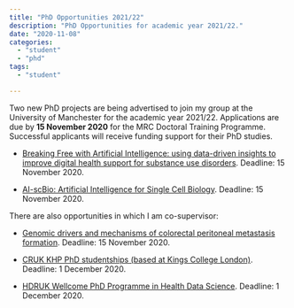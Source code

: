 ```yaml
---
title: "PhD Opportunities 2021/22"
description: "PhD Opportunities for academic year 2021/22."
date: "2020-11-08"
categories:
  - "student"
  - "phd"
tags:
  - "student"

---
```


Two new PhD projects are being advertised to join my group at the University of Manchester for the academic year 2021/22. Applications are due by **15 November 2020** for the MRC Doctoral Training Programme. Successful applicants will receive funding support for their PhD studies.

* [Breaking Free with Artificial Intelligence: using data-driven insights to improve digital health support for substance use disorders](https://www.findaphd.com/phds/project/mrc-case-breaking-free-with-artificial-intelligence-using-data-driven-insights-to-improve-digital-health-support-for-substance-use-disorders/?p125142). Deadline: 15 November 2020.

* [AI-scBio: Artificial Intelligence for Single Cell Biology](https://www.findaphd.com/phds/project/mrc-dtp-ai-scbio-artificial-intelligence-for-single-cell-biology/?p122456). Deadline: 15 November 2020.

There are also opportunities in which I am co-supervisor:

* [Genomic drivers and mechanisms of colorectal peritoneal metastasis formation](https://www.findaphd.com/phds/project/mrc-dtp-genomic-drivers-and-mechanisms-of-colorectal-peritoneal-metastasis-formation/?p125088). Deadline: 15 November 2020.

* [CRUK KHP PhD studentships (based at Kings College London)](https://www.kcl.ac.uk/health/study/studentships/div-studentships/cancer/cruk-khp-phd-studentships-21). Deadline: 1 December 2020.

* [HDRUK Wellcome PhD Programme in Health Data Science](https://www.hdruk.ac.uk/become-a-health-data-scientist/phd-programme/). Deadline: 1 December 2020.

